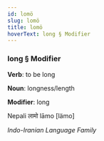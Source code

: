 ```yaml
---
id: lomö
slug: lomö
title: lomö
hoverText: long § Modifier
---
```


### long § Modifier

**Verb**: to be long

**Noun**: longness/length

**Modifier**: long

Nepali लामो lāmo [lämo]

*Indo-Iranian Language Family*